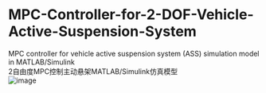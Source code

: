 # MPC-Controller-for-2-DOF-Vehicle-Active-Suspension-System
MPC controller for vehicle active suspension system (ASS) simulation model in MATLAB/Simulink  
2自由度MPC控制主动悬架MATLAB/Simulink仿真模型  
![image](https://github.com/user-attachments/assets/8eebbdcb-4389-4df4-8294-63d17e1608d8)
